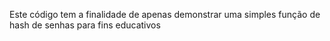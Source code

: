 Este código tem a finalidade de apenas demonstrar uma simples função de hash de senhas para fins educativos
